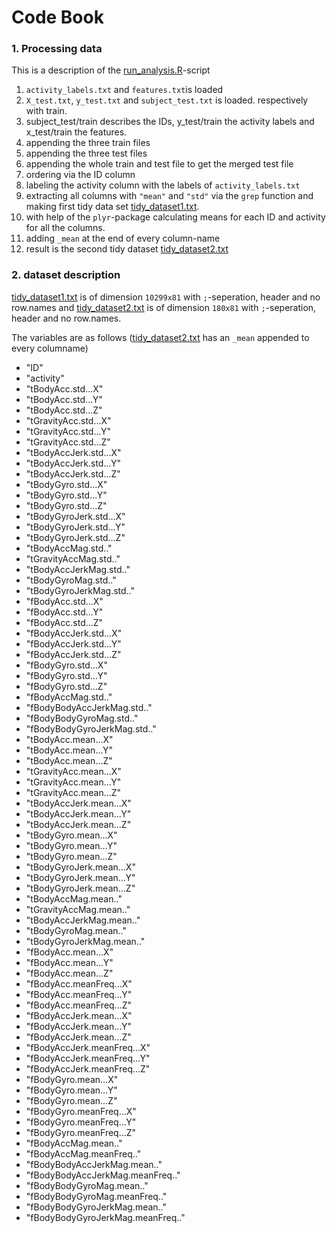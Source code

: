 

Code Book
=========================

### 1. Processing data

This is a description of the [run_analysis.R][analysis]-script

1. `activity_labels.txt` and `features.txt`is loaded
2. `X_test.txt`, `y_test.txt` and `subject_test.txt` is loaded. respectively with train.
3. subject_test/train describes the IDs, y_test/train the activity labels and x_test/train the features.
4. appending the three train files
5. appending the three test files
6. appending the whole train and test file to get the merged test file
7. ordering via the ID column
7. labeling the activity column with the labels of `activity_labels.txt`
8. extracting all columns with `"mean"` and `"std"` via the `grep` function and
making first tidy data set [tidy_dataset1.txt][tidy1].
10. with help of the `plyr`-package calculating means for each ID and activity for 
all the columns.
11. adding `_mean` at the end of every column-name
11. result is the second tidy dataset [tidy_dataset2.txt][tidy2]

### 2. dataset description

[tidy_dataset1.txt][tidy1] is of dimension `10299x81` with `;`-seperation, header and no row.names
and [tidy_dataset2.txt][tidy2] is of dimension `180x81` with `;`-seperation, header and no row.names.

The variables are as follows ([tidy_dataset2.txt][tidy2] has an `_mean` appended to every columname)
- "ID"                              
- "activity"                                                      
- "tBodyAcc.std...X"                                        
- "tBodyAcc.std...Y"                               
- "tBodyAcc.std...Z"                                              
- "tGravityAcc.std...X"                              
- "tGravityAcc.std...Y"                                           
- "tGravityAcc.std...Z"                                           
- "tBodyAccJerk.std...X"                              
- "tBodyAccJerk.std...Y"                                          
- "tBodyAccJerk.std...Z"                                          
- "tBodyGyro.std...X"  
-  "tBodyGyro.std...Y"                                             
- "tBodyGyro.std...Z"                                             
- "tBodyGyroJerk.std...X"          
-   "tBodyGyroJerk.std...Y"                                         
- "tBodyGyroJerk.std...Z"                                         
- "tBodyAccMag.std.."              
-   "tGravityAccMag.std.."                                          
- "tBodyAccJerkMag.std.."                                         
- "tBodyGyroMag.std.."             
-   "tBodyGyroJerkMag.std.."                                        
- "fBodyAcc.std...X"                                              
- "fBodyAcc.std...Y"               
-   "fBodyAcc.std...Z"                                              
- "fBodyAccJerk.std...X"                                          
- "fBodyAccJerk.std...Y"           
-  "fBodyAccJerk.std...Z"                                          
- "fBodyGyro.std...X"                                             
- "fBodyGyro.std...Y"              
-   "fBodyGyro.std...Z"                                            
-  "fBodyAccMag.std.."                                             
- "fBodyBodyAccJerkMag.std.."      
-   "fBodyBodyGyroMag.std.."                                       
-  "fBodyBodyGyroJerkMag.std.."                                   
-  "tBodyAcc.mean...X"              
-   "tBodyAcc.mean...Y"                                            
-  "tBodyAcc.mean...Z"                                             
- "tGravityAcc.mean...X"           
-   "tGravityAcc.mean...Y"                                         
-  "tGravityAcc.mean...Z"                                          
- "tBodyAccJerk.mean...X"          
-   "tBodyAccJerk.mean...Y"                                        
-  "tBodyAccJerk.mean...Z"                                        
-  "tBodyGyro.mean...X"             
-  "tBodyGyro.mean...Y"                                           
-  "tBodyGyro.mean...Z"                                            
- "tBodyGyroJerk.mean...X"         
-   "tBodyGyroJerk.mean...Y"                                       
-  "tBodyGyroJerk.mean...Z"                                        
- "tBodyAccMag.mean.."             
-   "tGravityAccMag.mean.."                                         
- "tBodyAccJerkMag.mean.."                                        
- "tBodyGyroMag.mean.."            
-   "tBodyGyroJerkMag.mean.."                                      
-  "fBodyAcc.mean...X"                                             
- "fBodyAcc.mean...Y"              
-   "fBodyAcc.mean...Z"                                            
-  "fBodyAcc.meanFreq...X"                                        
-  "fBodyAcc.meanFreq...Y"          
-   "fBodyAcc.meanFreq...Z"                                        
-  "fBodyAccJerk.mean...X"                                         
- "fBodyAccJerk.mean...Y"          
-   "fBodyAccJerk.mean...Z"                                        
-  "fBodyAccJerk.meanFreq...X"                                     
- "fBodyAccJerk.meanFreq...Y"      
-   "fBodyAccJerk.meanFreq...Z"                                    
-  "fBodyGyro.mean...X"                                            
- "fBodyGyro.mean...Y"             
-   "fBodyGyro.mean...Z"                                           
-  "fBodyGyro.meanFreq...X"                                        
- "fBodyGyro.meanFreq...Y"         
-   "fBodyGyro.meanFreq...Z"                                       
-  "fBodyAccMag.mean.."                                            
- "fBodyAccMag.meanFreq.."         
-   "fBodyBodyAccJerkMag.mean.."                                   
-  "fBodyBodyAccJerkMag.meanFreq.."                                
- "fBodyBodyGyroMag.mean.."        
-   "fBodyBodyGyroMag.meanFreq.."                                  
-  "fBodyBodyGyroJerkMag.mean.."                                   
- "fBodyBodyGyroJerkMag.meanFreq.."




[analysis]: https://github.com/Schlusie/GettingAndCleaningData/blob/master/run_analysis.R
[tidy1]: https://github.com/Schlusie/GettingAndCleaningData/blob/master/tidy_dataset1.txt
[tidy2]: https://github.com/Schlusie/GettingAndCleaningData/blob/master/tidy_dataset2.txt

